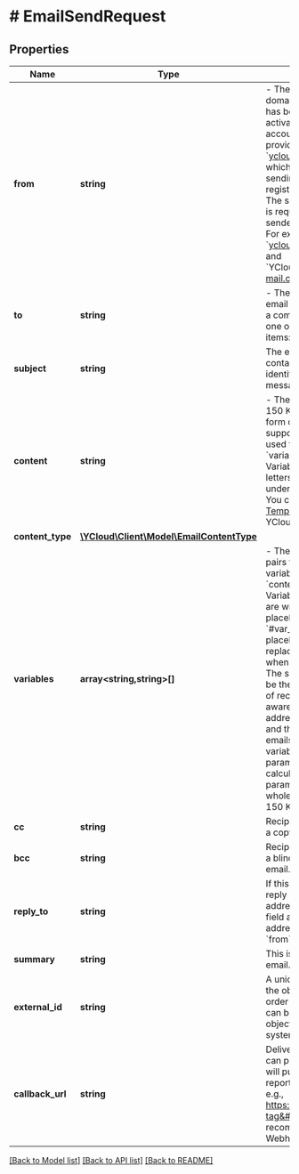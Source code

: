 # # EmailSendRequest

## Properties

Name | Type | Description | Notes
------------ | ------------- | ------------- | -------------
**from** | **string** | - The sender&#39;s email. Its domain should be one that has been registered and activated in your YCloud account. - The test address provided by YCloud is &#x60;ycloud@ycloud-mail.com&#x60;, which only supports sending emails to your registered email address. - The sender&#39;s email address is required while the sender&#39;s name is optional. For example, both &#x60;ycloud@ycloud-mail.com&#x60; and &#x60;YCloud&lt;ycloud@ycloud-mail.com&gt;&#x60; work. |
**to** | **string** | - The intended recipients&#39; email addresses. - Supports a comma-separated list of one or more addresses. Max items: 100. |
**subject** | **string** | The email subject, which contains a short string identifying the topic of the message. Max length: 255. |
**content** | **string** | - The email body. Max size: 150 KB. - Variables in the form of &#x60;#var_1#&#x60; are supported, they should be used together with the &#x60;variables&#x60; parameter. Variable keys only support letters, digits, and the underline character (&#x60;_&#x60;). - You can use the [Test Templates](https://help.ycloud.com/en/articles/6006545) provided by YCloud for testing. |
**content_type** | [**\YCloud\Client\Model\EmailContentType**](EmailContentType.md) |  | [optional]
**variables** | **array<string,string>[]** | - The variable key-value pairs that will replace the variable placeholders in &#x60;content&#x60; for each recipient. Variable keys are those that are wrapped with &#x60;#&#x60; as placeholders (e.g., &#x60;#var_1#&#x60;) in &#x60;content&#x60;. The placeholders will be replaced by variable values when sending the email. - The size of the array must be the same as the number of recipients in &#x60;to&#x60;. Be aware that &#x60;cc&#x60; and &#x60;bcc&#x60; addresses are excluded, and they can not receive emails that contain variables. - This parameter&#39;s size will be calculated together with the parameter &#x60;content&#x60;. The whole size must not exceed 150 KB. | [optional]
**cc** | **string** | Recipients who will receive a copy of the email. | [optional]
**bcc** | **string** | Recipients who will receive a blind carbon copy of the email. | [optional]
**reply_to** | **string** | If this field exists, then the reply should go to the addresses indicated in that field and not to the address(es) indicated in the &#x60;from&#x60; field. | [optional]
**summary** | **string** | This is a summary of your email. Max length: 70. | [optional]
**external_id** | **string** | A unique string to reference the object. This can be an order number or similar, and can be used to reconcile the object with your internal systems. | [optional]
**callback_url** | **string** | Delivery report URL. You can provide a URL, and we will push the updated status report to your server in time. e.g., https://httpbin.org/anything?tag&#x3D;api. Note: We recommend configuring Webhook Endpoints instead. | [optional]

[[Back to Model list]](../../README.md#models) [[Back to API list]](../../README.md#endpoints) [[Back to README]](../../README.md)

